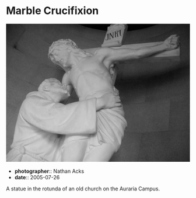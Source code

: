 # Marble Crucifixion

![A marble sculpture of Jesus on the cross, a friar clutching him from below](assets/2005-07-26-marble-crucifixion.webp)

* **photographer**:: Nathan Acks
* **date**:: 2005-07-26

A statue in the rotunda of an old church on the Auraria Campus.
